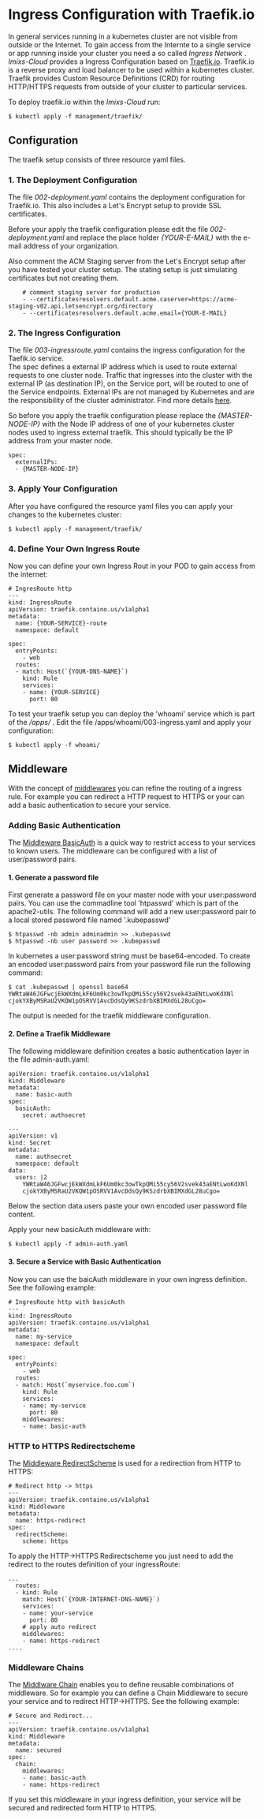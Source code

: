 # Ingress Configuration with Traefik.io

In general services running in a kubernetes cluster are not visible from outside or the Internet. To gain access from the Internte to a single service or app running inside your cluster you need a so called _Ingress Network_ .   
_Imixs-Cloud_ provides a Ingress Configuration based on [Traefik.io](http://traefik.io).
Traefik.io is a reverse proxy and load balancer to be used within a kubernetes cluster. Traefik provides Custom Resource Definitions (CRD) for routing HTTP/HTTPS requests from outside of your cluster to particular services. 

To deploy traefik.io within the _Imixs-Cloud_ run:

	$ kubectl apply -f management/traefik/
		

## Configuration

The traefik setup consists of three resource yaml files.

### 1. The Deployment Configuration

The file _002-deployment.yaml_ contains the deployment configuration for Traefik.io. This also includes a Let's Encrypt setup to provide SSL certificates. 

Before your apply the traefik configuration please edit the file _002-deployment.yaml_ and replace the place holder _{YOUR-E-MAIL}_ with the e-mail address of your organization.

Also comment the ACM Staging server from the Let's Encrypt setup after you have tested your cluster setup. The stating setup is just simulating certificates but not creating them. 

        # comment staging server for production
        - --certificatesresolvers.default.acme.caserver=https://acme-staging-v02.api.letsencrypt.org/directory
        - --certificatesresolvers.default.acme.email={YOUR-E-MAIL}


### 2. The Ingress Configuration  

The file _003-ingressroute.yaml_ contains the ingress configuration for the Taefik.io service.  
The spec defines a external IP address which is used to route external requests to one cluster node. Traffic that ingresses into the cluster with the external IP (as destination IP), on the Service port, will be routed to one of the Service endpoints. External IPs are not managed by Kubernetes and are the responsibility of the cluster administrator. Find more details [here](https://kubernetes.io/docs/concepts/services-networking/service/#external-ips).

So before you apply the traefik configuration please replace the _{MASTER-NODE-IP}_ with the Node IP address of one of your kubernetes cluster nodes used to ingress external traefik. This should typically be the IP address from your master node.
 
	spec:
	  externalIPs:
	  - {MASTER-NODE-IP} 
	  
	  
### 3. Apply Your Configuration
	  
After you have configured the resource yaml files you can apply your changes to the kubernetes cluster:

	$ kubectl apply -f management/traefik/


### 4. Define Your Own Ingress Route

Now you can define your own Ingress Rout in your POD to gain access from the internet:

	# IngresRoute http
	---
	kind: IngressRoute
	apiVersion: traefik.containo.us/v1alpha1
	metadata:
	  name: {YOUR-SERVICE}-route
	  namespace: default
	
	spec:
	  entryPoints: 
	    - web
	  routes:
	  - match: Host(`{YOUR-DNS-NAME}`) 
	    kind: Rule
	    services:
	    - name: {YOUR-SERVICE}
	      port: 80

To test your traefik setup you can deploy the 'whoami' service which is part of the _/apps/_ .
Edit the file /apps/whoami/003-ingress.yaml and apply your configuration:

	$ kubectl apply -f whoami/


## Middleware

With the concept of [middlewares](https://docs.traefik.io/routing/routers/#middlewares) you can refine the routing of a ingress rule. 
For example you can redirect a HTTP request to HTTPS or your can add a basic authentication to secure your service. 


### Adding Basic Authentication

The [Middleware BasicAuth](https://docs.traefik.io/middlewares/basicauth/) is a quick way to restrict access to your services to known users. 
The middleware can be configured with a list of user/password pairs. 


#### 1. Generate a password file

First generate a password file on your master node with your user:password pairs. You can use the commadline tool 'htpasswd' which is part of the apache2-utils.
The following command will add a new user:password pair to a local stored password file named '.kubepasswd'

	$ htpasswd -nb admin adminadmin >> .kubepasswd
	$ htpasswd -nb user password >> .kubepasswd

In kubernetes a user:password string must be base64-encoded. To create an encoded user:password pairs from your password file run the following command:


	$ cat .kubepasswd | openssl base64
	YWRtaW46JGFwcjEkWXdmLkF6Um0kc3owTkpQMi55cy56V2svek43aENtLwoKdXNl
	cjokYXByMSRaU2VKQW1pOSRVV1AvcDdsQy9KSzdrbXBIMXdGL28uCgo=

The output is needed for the traefik middleware configuration.

#### 2. Define a Traefik Middleware

The following middleware definition creates a basic authentication layer in the file admin-auth.yaml:

	apiVersion: traefik.containo.us/v1alpha1
	kind: Middleware
	metadata:
	  name: basic-auth
	spec:
	  basicAuth:
	    secret: authsecret
	
	---
	apiVersion: v1
	kind: Secret
	metadata:
	  name: authsecret
	  namespace: default
	data:
	  users: |2
	    YWRtaW46JGFwcjEkWXdmLkF6Um0kc3owTkpQMi55cy56V2svek43aENtLwoKdXNl
	    cjokYXByMSRaU2VKQW1pOSRVV1AvcDdsQy9KSzdrbXBIMXdGL28uCgo=

Below the section data.users paste your own encoded user password file content.  
  
Apply your new basicAuth middleware with:

	$ kubectl apply -f admin-auth.yaml



#### 3. Secure a Service with Basic Authentication

Now you can use the baicAuth middleware in your own ingress definition. See the following example:

	# IngresRoute http with basicAuth
	---
	kind: IngressRoute
	apiVersion: traefik.containo.us/v1alpha1
	metadata:
	  name: my-service
	  namespace: default
	
	spec:
	  entryPoints: 
	    - web
	  routes:
	  - match: Host(`myservice.foo.com`) 
	    kind: Rule
	    services:
	    - name: my-service
	      port: 80
	    middlewares: 
	    - name: basic-auth





### HTTP to HTTPS Redirectscheme

The [Middleware RedirectScheme](https://docs.traefik.io/middlewares/redirectscheme/)  is used for a redirection from HTTP to HTTPS:


	# Redirect http -> https
	---
	apiVersion: traefik.containo.us/v1alpha1
	kind: Middleware
	metadata:
	  name: https-redirect
	spec:
	  redirectScheme:
	    scheme: https

To apply the HTTP->HTTPS Redirectscheme you just need to add the redirect to the routes definition of your ingressRoute:

	...
	  routes:
	  - kind: Rule
	    match: Host(`{YOUR-INTERNET-DNS-NAME}`)
	    services:
	    - name: your-service
	      port: 80
	    # apply auto redirect
	    middlewares: 
	    - name: https-redirect
    ....
    

### Middleware Chains

The [Middlware Chain](https://docs.traefik.io/middlewares/chain/) enables you to define reusable combinations of middleware.
So for example you can define a Chain Middleware to secure your service and to redirect HTTP->HTTPS. See the following example:

	# Secure and Redirect...
	---
	apiVersion: traefik.containo.us/v1alpha1
	kind: Middleware
	metadata:
	  name: secured
	spec:
	  chain:
	    middlewares:
	    - name: basic-auth
	    - name: https-redirect


If you set this middleware in your ingress definition, your service will be secured and redirected form HTTP to HTTPS.



